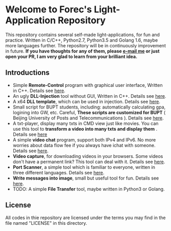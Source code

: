 # Welcome to Forec's Light-Application Repository
This repository contains several self-made light-applications, for fun and practice. Written in C/C++, Python2.7, Python3.5 and Golang 1.6, maybe more languages further. The repository will be in continuously improvement in future. **If you have thoughts for any of them, please [e-mail me](mailto:forec@bupt.edu.cn) or just open your PR, I am very glad to learn from your brilliant idea.**

## Introductions
* Simple **Remote-Control** program with graphical user interface, Written in C++. Details see [here](/remote-control).
* An ugly **DLL-Injection** tool without GUI, Written in C++. Details see [here](/inject).
* A x64 **DLL template**, which can be used in injection. Details see [here](/injectDLL).
* Small script for BUPT students, including: automatically calculating gpa, logining into GW, etc. Careful, **These scripts are customized for BUPT** ( Beijing University of Posts and Telecommunications ). Details see [here](/scripts-for-bupt).
* A txt-player, display many txts in CMD view just like movies. You can use this tool to **transform a video into many txts and display them** . Details see [here](/txt-player)
* A simple **video chat** program, support both IPv4 and IPv6. No more worries about data flow fee if you always have ichat with someone. Details see [here](/lan-ichat).
* **Video capture**, for downloading videos in your browsers. Some videos don't have a permanent link? This tool can deal with it. Details see [here](/video-capture).
* **Port Scanner**, a simple tool which is familiar to everyone, written in three different languages. Details see [here](/port-scanner).
* **Write messages into image**, small but useful tool for fun. Details see [here](/image-message-io).
* TODO: A simple **File Transfer** tool, maybe written in Python3 or Golang.


## License
All codes in thie repository are licensed under the terms you may find in the file named "LICENSE" in this directory.
